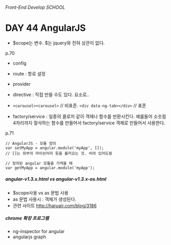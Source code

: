 ###### Front-End Develop SCHOOL

# DAY 44 AngularJS

- $scope는 변수. $는 jquery와 전혀 상관이 없다. 

p.70
- config 
- route : 항로 설정
- provider

- directive : 직접 만들 수도 있다. 요소로.. 
 - `<carousel><carousel>` // 비표준. `<div data-ng-tab></div>` // 표준

- factory/service : 일종의 클로저 같이 객체나 함수를 반환시킨다. 예를들어 소숫점 4자리까지 절삭하는 함수를 만들어서 factory/service 객체로 만들어서 사용한다. 

p.71

```
// AngularJS - 모듈 정의
var setMyApp = angular.module('myApp', []); 
// []는 외부의 라이브러리 등을 불러오는 것. 비어 있어도됨 

// 정의된 angular 모듈을 가져올 때
var getMyApp = angular.module('myApp');
```

##### angular-v1.3.x.html vs angular-v1.3.x-as.html
- $scope사용 vs as 문법 사용 
- as 문법 사용시 : 객체가 생성된다. 
- 관련 사이트 <http://haruair.com/blog/3186>


##### chrome 확장 프로그램 

- ng-inspector for angular 
- angularjs graph